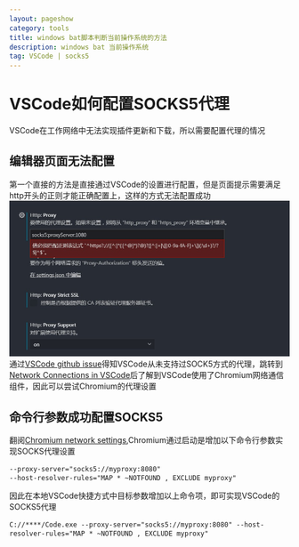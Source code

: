 ```yaml
---
layout: pageshow
category: tools
title: windows bat脚本判断当前操作系统的方法
description: windows bat 当前操作系统
tag: VSCode | socks5
---
```


# VSCode如何配置SOCKS5代理
VSCode在工作网络中无法实现插件更新和下载，所以需要配置代理的情况

## 编辑器页面无法配置
第一个直接的方法是直接通过VSCode的设置进行配置，但是页面提示需要满足http开头的正则才能正确配置上，这样的方式无法配置成功
![vscode-setting-ui](../../img/tools/vscode-socks5-1.jpg)
通过[VSCode github issue](https://github.com/Microsoft/vscode/issues/58080)得知VSCode从未支持过SOCK5方式的代理，跳转到[Network Connections in VSCode](https://code.visualstudio.com/docs/setup/network)后了解到VSCode使用了Chromium网络通信组件，因此可以尝试Chromium的代理设置

## 命令行参数成功配置SOCKS5
翻阅[Chromium network settings](https://www.chromium.org/developers/design-documents/network-stack/socks-proxy),Chromium通过启动是增加以下命令行参数实现SOCKS代理设置
```shell
--proxy-server="socks5://myproxy:8080"
--host-resolver-rules="MAP * ~NOTFOUND , EXCLUDE myproxy"
```
因此在本地VSCode快捷方式中目标参数增加以上命令项，即可实现VSCode的SOCKS5代理
```shell
C://****/Code.exe --proxy-server="socks5://myproxy:8080" --host-resolver-rules="MAP * ~NOTFOUND , EXCLUDE myproxy"
```